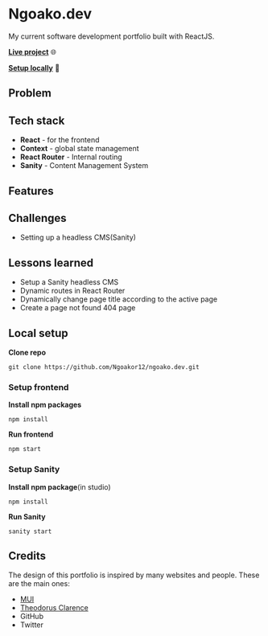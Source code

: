 # Ngoako.dev
My current software development portfolio built with ReactJS.

[**Live project**](https://www.ngoako.dev/) 🌐

[**Setup locally**](#local-setup) 🔧

## Problem

## Tech stack
- **React** - for the frontend
- **Context** - global state management
- **React Router** - Internal routing
- **Sanity** - Content Management System

## Features

## Challenges
- Setting up a headless CMS(Sanity)

## Lessons learned
- Setup a Sanity headless CMS
- Dynamic routes in React Router
- Dynamically change page title according to the active page
- Create a page not found 404 page

## Local setup
**Clone repo**
```
git clone https://github.com/Ngoakor12/ngoako.dev.git
```
### Setup frontend
**Install npm packages**
```
npm install
```
**Run frontend**
```
npm start
```
### Setup Sanity
**Install npm package**(in studio)
```
npm install
```
**Run Sanity**
```
sanity start
```

## Credits
The design of this portfolio is inspired by many websites and people. These are the main ones:
- [MUI](https://mui.com/)
- [Theodorus Clarence](https://theodorusclarence.com/)
- GitHub
- Twitter
